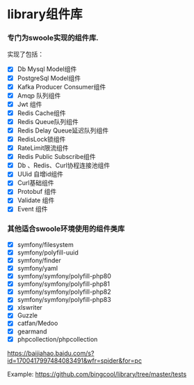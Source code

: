 # library组件库    
### 专门为swoole实现的组件库.
实现了包括：    
- [x] Db Mysql Model组件
- [x] PostgreSql Model组件    
- [x] Kafka Producer Consumer组件    
- [x] Amqp 队列组件   
- [x] Jwt 组件     
- [x] Redis Cache组件  
- [x] Redis Queue队列组件   
- [x] Redis Delay Queue延迟队列组件            
- [x] RedisLock锁组件   
- [x] RateLimit限流组件   
- [x] Redis Public Subscribe组件    
- [x] Db 、Redis、Curl协程连接池组件
- [x] UUid 自增id组件  
- [x] Curl基础组件    
- [x] Protobuf 组件   
- [x] Validate 组件  
- [X] Event 组件   

### 其他适合swoole环境使用的组件类库
- [X] symfony/filesystem
- [x] symfony/polyfill-uuid  
- [x] symfony/finder    
- [x] symfony/yaml     
- [x] symfony/symfony/polyfill-php80     
- [x] symfony/symfony/polyfill-php81    
- [x] symfony/symfony/polyfill-php82    
- [x] symfony/symfony/polyfill-php83
- [x] xlswriter   
- [x] Guzzle 
- [x] catfan/Medoo    
- [x] gearmand
- [x] phpcollection/phpcollection    

https://baijiahao.baidu.com/s?id=1700417997484083491&wfr=spider&for=pc    

Example: https://github.com/bingcool/library/tree/master/tests
